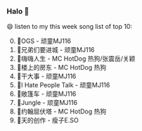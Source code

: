 

### Halo 👋

😄 listen to my this week song list of top 10:

0. 🌈OGS - 顽童MJ116
1. 🌈兄弟们要进城 - 顽童MJ116
2. 🌈嗨嗨人生 - MC HotDog 热狗/张震岳/关颖
3. 🌈楼上的房东 - MC HotDog 热狗
4. 🌈干大事 - 顽童MJ116
5. 🌈I Hate People Talk - 顽童MJ116
6. 🌈敞篷车 - 顽童MJ116
7. 🌈Jungle - 顽童MJ116
8. 🌈约翰屈伏塔 - MC HotDog 热狗
9. 🌈天的创作 - 瘦子E.SO

